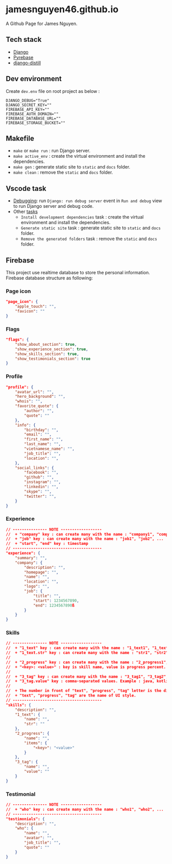 # jamesnguyen46.github.io

A Github Page for James Nguyen.

## Tech stack

- [Django](https://docs.djangoproject.com/)
- [Pyrebase](https://github.com/thisbejim/Pyrebase)
- [django-distill](https://github.com/meeb/django-distill)

## Dev environment

Create `dev.env` file on root project as below :

```
DJANGO_DEBUG="True"
DJANGO_SECRET_KEY=""
FIREBASE_API_KEY=""
FIREBASE_AUTH_DOMAIN=""
FIREBASE_DATABASE_URL=""
FIREBASE_STORAGE_BUCKET=""
```

## Makefile

- `make` or `make run` : run Django server.
- `make active_env` : create the virtual environment and install the dependencies.
- `make gen` : generate static site to `static` and `docs` folder.
- `make clean` : remove the `static` and `docs` folder.

## Vscode task

- [Debugging](https://code.visualstudio.com/docs/editor/debugging): run `Django: run debug server` event in `Run and debug` view to run Django server and debug code.
- Other [tasks](https://code.visualstudio.com/docs/editor/tasks)
  - `Install development dependencies` task : create the virtual environment and install the dependencies.
  - `Generate static site` task : generate static site to `static` and `docs` folder.
  - `Remove the generated folders` task : remove the `static` and `docs` folder.

## Firebase

This project use realtime database to store the personal information. Firebase database structure as following:

### Page icon

```json
"page_icon": {
    "apple_touch": "",
    "favicon": ""
}
```

### Flags

```json
"flags": {
    "show_about_section": true,
    "show_experience_section": true,
    "show_skills_section": true,
    "show_testimonials_section": true
}
```

### Profile

```json
"profile": {
    "avatar_url": "",
    "hero_background": "",
    "whois": "",
    "favorite_quote": {
        "author": "",
        "quote": ""
    },
    "info": {
        "birthday": "",
        "email": "",
        "first_name": "",
        "last_name": "",
        "vietnamese_name": "",
        "job_title": "",
        "location": "",
    },
    "social_links": {
        "facebook": "",
        "github": "",
        "instagram": "",
        "linkedin": "",
        "skype": "",
        "twitter": "",
    }
}
```

### Experience

```json
// --------------- NOTE ------------------
//  + "company" key : can create many with the name : "company1", "company2", ...
//  + "job" key : can create many with the name : "job1", "job2", ...
//  + "start", "end" key : timestamp
// ---------------------------------------
"experience": {
    "summary": "",
    "company": {
        "description": "",
        "homepage": "",
        "name": "",
        "location": "",
        "logo": "",
        "job": {
            "title": "",
            "start": 1234567890,
            "end": 1234567890ß
        }
    }
}
```

### Skills

```json
// --------------- NOTE ------------------
//  + "1_text" key : can create many with the name : "1_text1", "1_text2", ...
//  + "1_text.str" key : can create many with the name : "str1", "str2", ...
//
//  + "2_progress" key : can create many with the name : "2_progress1", "2_progress2", ...
//  + "<key>: <value>" : key is skill name, value is progress percent. Example: java:70, kotlin:80
//
//  + "3_tag" key : can create many with the name : "3_tag1", "3_tag2", ...
//  + "3_tag.value" key : comma-separated values. Example : java, kotlin, dart, swift
//
//  + The number in front of "text", "progress", "tag" letter is the display order.
//  + "text", "progress", "tag" are the name of UI style.
// ---------------------------------------
"skills": {
    "description": "",
    "1_text": {
        "name": "",
        "str": ""
    },
    "2_progress": {
        "name": "",
        "items": {
            "<key>": "<value>"
        }
    },
    "3_tag": {
        "name": "",
        "value": ""
    }
}
```

### Testimonial

```json
// --------------- NOTE ------------------
//  + "who" key : can create many with the name : "who1", "who2", ...
// ---------------------------------------
"testimonials": {
    "description": "",
    "who": {
        "name": "",
        "avatar": "",
        "job_title": "",
        "quote": ""
    }
}
```
